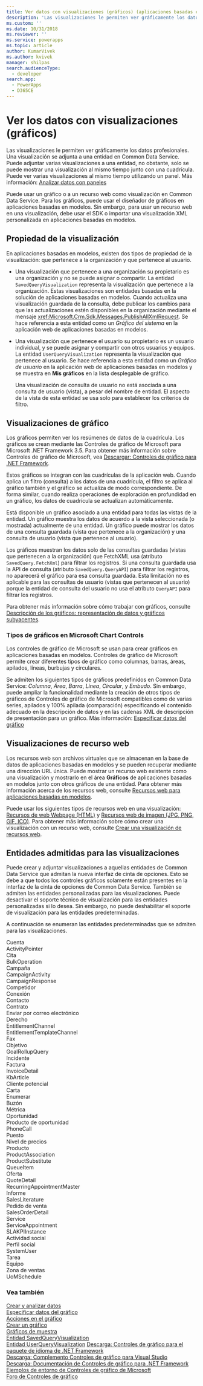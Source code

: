 ```yaml
---
title: Ver datos con visualizaciones (gráficos) (aplicaciones basadas en modelos) | Microsoft Docs
description: 'Las visualizaciones le permiten ver gráficamente los datos profesionales. Una visualización se adjunta a una entidad en Common Data Service. Puede adjuntar varias visualizaciones a una entidad, no obstante, solo se puede mostrar una visualización al mismo tiempo junto con una cuadrícula. Puede ver varias visualizaciones al mismo tiempo utilizando un panel.'
ms.custom: ''
ms.date: 10/31/2018
ms.reviewer: ''
ms.service: powerapps
ms.topic: article
author: KumarVivek
ms.author: kvivek
manager: shilpas
search.audienceType:
  - developer
search.app:
  - PowerApps
  - D365CE
---
```

# <a name="view-data-with-visualizations-charts"></a>Ver los datos con visualizaciones (gráficos)

Las visualizaciones le permiten ver gráficamente los datos profesionales. Una visualización se adjunta a una entidad en Common Data Service. Puede adjuntar varias visualizaciones a una entidad, no obstante, solo se puede mostrar una visualización al mismo tiempo junto con una cuadrícula. Puede ver varias visualizaciones al mismo tiempo utilizando un panel. Más información: [Analizar datos con paneles](analyze-data-with-dashboards.md)  
  
 Puede usar un gráfico o a un recurso web como visualización en Common Data Service. Para los gráficos, puede usar el diseñador de gráficos en aplicaciones basadas en modelos. Sin embargo, para usar un recurso web en una visualización, debe usar el SDK o importar una visualización XML personalizada en aplicaciones basadas en modelos.
  
<a name="VisualizationTypes"></a>   
## <a name="visualization-ownership"></a>Propiedad de la visualización  
 En aplicaciones basadas en modelos, existen dos tipos de propiedad de la visualización: que pertenece a la organización y que pertenece al usuario.  
  
- Una visualización que pertenece a una organización su propietario es una organización y no se puede asignar o compartir. La entidad `SavedQueryVisualization` representa la visualización que pertenece a la organización. Estas visualizaciones son entidades basadas en la solución de aplicaciones basadas en modelos. Cuando actualiza una visualización guardada de la consulta, debe publicar los cambios para que las actualizaciones estén disponibles en la organización mediante el mensaje <xref:Microsoft.Crm.Sdk.Messages.PublishAllXmlRequest>. Se hace referencia a esta entidad como un *Gráfico del sistema* en la aplicación web de aplicaciones basadas en modelos.  
  
- Una visualización que pertenece el usuario su propietario es un usuario individual, y se puede asignar y compartir con otros usuarios y equipos. La entidad `UserQueryVisualization` representa la visualización que pertenece al usuario. Se hace referencia a esta entidad como un *Gráfico de usuario* en la aplicación web de aplicaciones basadas en modelos y se muestra en **Mis gráficos** en la lista desplegable de gráfico.  
  
  Una visualización de consulta de usuario no está asociada a una consulta de usuario (vista), a pesar del nombre de entidad. El aspecto de la vista de esta entidad se usa solo para establecer los criterios de filtro.  
  
<a name="Charts"></a>   
## <a name="chart-visualizations"></a>Visualizaciones de gráfico  
 Los gráficos permiten ver los resúmenes de datos de la cuadrícula. Los gráficos se crean mediante las Controles de gráfico de Microsoft para Microsoft .NET Framework 3.5. Para obtener más información sobre Controles de gráfico de Microsoft, vea [Descargar: Controles de gráfico para .NET Framework](http://go.microsoft.com/fwlink/p/?LinkId=128852).  
  
 Estos gráficos se integran con las cuadrículas de la aplicación web. Cuando aplica un filtro (consulta) a los datos de una cuadrícula, el filtro se aplica al gráfico también y el gráfico se actualiza de modo correspondiente. De forma similar, cuando realiza operaciones de exploración en profundidad en un gráfico, los datos de cuadrícula se actualizan automáticamente.  
  
 Está disponible un gráfico asociado a una entidad para todas las vistas de la entidad. Un gráfico muestra los datos de acuerdo a la vista seleccionada (o mostrada) actualmente de una entidad. Un gráfico puede mostrar los datos de una consulta guardada (vista que pertenece a la organización) y una consulta de usuario (vista que pertenece al usuario).  
  
 Los gráficos muestran los datos solo de las consultas guardadas (vistas que pertenecen a la organización) que FetchXML usa (atributo `SavedQuery.FetchXml`) para filtrar los registros. Si una consulta guardada usa la API de consulta (atributo `SavedQuery.QueryAPI`) para filtrar los registros, no aparecerá el gráfico para esa consulta guardada. Esta limitación no es aplicable para las consultas de usuario (vistas que pertenecen al usuario) porque la entidad de consulta del usuario no usa el atributo `QueryAPI` para filtrar los registros.  
  
 Para obtener más información sobre cómo trabajar con gráficos, consulte [Descripción de los gráficos: representación de datos y gráficos subyacentes](understand-charts-underlying-data-chart-representation.md).  
  
<a name="ChartTypes"></a>   
### <a name="chart-types-in-microsoft-chart-controls"></a>Tipos de gráficos en Microsoft Chart Controls  
 Los controles de gráfico de Microsoft se usan para crear gráficos en aplicaciones basadas en modelos. Controles de gráfico de Microsoft permite crear diferentes tipos de gráfico como columnas, barras, áreas, apilados, líneas, burbujas y circulares.  
  
 Se admiten los siguientes tipos de gráficos predefinidos en Common Data Service: *Columna*, *Área*, *Barra*, *Línea*, *Circular*, y *Embudo*. Sin embargo, puede ampliar la funcionalidad mediante la creación de otros tipos de gráficos de Controles de gráfico de Microsoft compatibles como de varias series, apilados y 100% apilada (comparación) especificando el contenido adecuado en la descripción de datos y en las cadenas XML de descripción de presentación para un gráfico. Más información: [Especificar datos del gráfico](understand-charts-underlying-data-chart-representation.md)  
  
<a name="WebResources"></a>   
## <a name="web-resource-visualizations"></a>Visualizaciones de recurso web  
 Los recursos web son archivos virtuales que se almacenan en la base de datos de aplicaciones basadas en modelos y se pueden recuperar mediante una dirección URL única. Puede mostrar un recurso web existente como una visualización y mostrarlo en el área **Gráficos** de aplicaciones basadas en modelos junto con otros gráficos de una entidad. Para obtener más información acerca de los recursos web, consulte [Recursos web para aplicaciones basadas en modelos](web-resources.md).  
  
 Puede usar los siguientes tipos de recursos web en una visualización: [Recursos de web Webpage (HTML)](webpage-html-web-resources.md) y [Recursos web de imagen (JPG, PNG, GIF, ICO)](image-web-resources.md). Para obtener más información sobre cómo crear una visualización con un recurso web, consulte [Crear una visualización de recursos web](create-visualization-chart.md#create-a-web-resource-visualization).  
  
<a name="SupportedVisualizationEntities"></a>   
## <a name="entities-supported-for-visualizations"></a>Entidades admitidas para las visualizaciones  
 Puede crear y adjuntar visualizaciones a aquellas entidades de Common Data Service que admitan la nueva interfaz de cinta de opciones. Esto se debe a que todos los controles gráficos solamente están presentes en la interfaz de la cinta de opciones de Common Data Service. También se admiten las entidades personalizadas para las visualizaciones. Puede desactivar el soporte técnico de visualización para las entidades personalizadas si lo desea. Sin embargo, no puede deshabilitar el soporte de visualización para las entidades predeterminadas.  
  
 A continuación se enumeran las entidades predeterminadas que se admiten para las visualizaciones.  
  
 Cuenta  
ActivityPointer  
Cita  
BulkOperation  
Campaña  
CampaignActivity  
CampaignResponse  
Competidor  
Conexión  
Contacto  
Contrato  
Enviar por correo electrónico  
Derecho  
EntitlementChannel  
EntitlementTemplateChannel  
Fax  
Objetivo  
GoalRollupQuery  
Incidente  
Factura  
InvoiceDetail  
KbArticle  
Cliente potencial  
Carta  
Enumerar  
Buzón  
Métrica  
Oportunidad  
Producto de oportunidad  
PhoneCall  
Puesto  
Nivel de precios  
Producto  
ProductAssociation  
ProductSubstitute  
QueueItem  
Oferta  
QuoteDetail  
RecurringAppointmentMaster  
Informe  
SalesLiterature  
Pedido de venta  
SalesOrderDetail  
Service  
ServiceAppointment  
SLAKPIInstance  
Actividad social  
Perfil social  
SystemUser  
Tarea  
Equipo  
Zona de ventas  
UoMSchedule  
  
### <a name="see-also"></a>Vea también  
 [Crear y analizar datos](customize-visualizations-dashboards.md)   
 [Especificar datos del gráfico](understand-charts-underlying-data-chart-representation.md)   
 [Acciones en el gráfico](actions-visualizations-charts.md)   
 [Crear un gráfico](create-visualization-chart.md)   
 [Gráficos de muestra](sample-charts.md)   
 [Entidad SavedQueryVisualization](../common-data-service/reference/entities/savedqueryvisualization.md)   
 [Entidad UserQueryVisualization](../common-data-service/reference/entities/userqueryvisualization.md) [Descarga: Controles de gráfico para el paquete de idioma de .NET Framework](http://www.microsoft.com/downloads/details.aspx?FamilyId=581FF4E3-749F-4454-A5E3-DE4C463143BD&displaylang=en)   
 [Descarga: Complemento Controles de gráfico para Visual Studio](http://www.microsoft.com/downloads/details.aspx?FamilyId=1D69CE13-E1E5-4315-825C-F14D33A303E9&displaylang=en)   
 [Descarga: Documentación de Controles de gráfico para .NET Framework](http://go.microsoft.com/fwlink/p/?LinkId=128301)   
 [Ejemplos de entorno de Controles de gráfico de Microsoft](http://code.msdn.microsoft.com/mschart)   
 [Foro de Controles de gráfico](http://go.microsoft.com/fwlink/p/?LinkId=128713)
